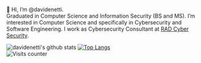 👋 Hi, I’m @davidenetti.
\
Graduated in Computer Science and Information Security (BS and MS). I’m interested in Computer Science and specifically in Cybersecurity and Software Engineering. I work as Cybersecurity Consultant at [RAD Cyber Security](https://radsec.it/en/).

![davidenetti's github stats](https://github-readme-stats.vercel.app/api?username=davidenetti&show_icons=true&theme=tokyonight&hide_border=true)
[![Top Langs](https://github-readme-stats.vercel.app/api/top-langs/?username=davidenetti&layout=demo&theme=tokyonight&hide_border=true)](https://github.com/anuraghazra/github-readme-stats)
\
![Visits counter](https://komarev.com/ghpvc/?username=davidenetti&color=red&style=for-the-badge)
